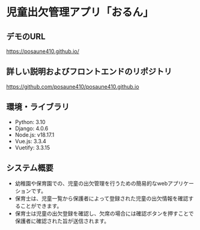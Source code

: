 # 児童出欠管理アプリ「おるん」

## デモのURL
https://posaune410.github.io/

## 詳しい説明およびフロントエンドのリポジトリ
https://github.com/posaune410/posaune410.github.io

## 環境・ライブラリ
- Python: 3.10
- Django: 4.0.6
- Node.js: v18.17.1
- Vue.js: 3.3.4
- Vuetify: 3.3.15

## システム概要
- 幼稚園や保育園での、児童の出欠管理を行うための簡易的なwebアプリケーションです。
- 保育士は、児童一覧から保護者によって登録された児童の出欠情報を確認することができます。
- 保育士は児童の出欠登録を確認し、欠席の場合には確認ボタンを押すことで保護者に確認された旨が送信されます。